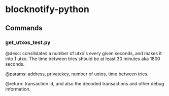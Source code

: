 # blocknotify-python

## Commands

### get_utxos_test.py
@desc: consilidates a number of utxo's every given seconds, and makes it into 1 utxo.
The time between tries should be at least 30 minutes aka 1800 seconds.

@params: address, privatekey, number of uxtos, time between tries.

@return: transaction id, and also the decoded transactions and other debug information.
